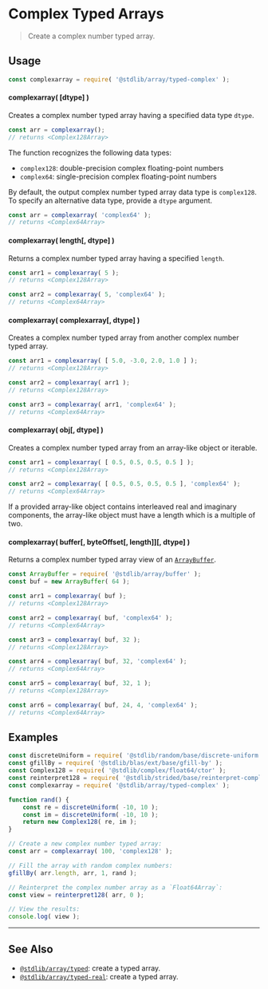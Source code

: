 <!--

@license Apache-2.0

Copyright (c) 2022 The Stdlib Authors.

Licensed under the Apache License, Version 2.0 (the "License");
you may not use this file except in compliance with the License.
You may obtain a copy of the License at

   http://www.apache.org/licenses/LICENSE-2.0

Unless required by applicable law or agreed to in writing, software
distributed under the License is distributed on an "AS IS" BASIS,
WITHOUT WARRANTIES OR CONDITIONS OF ANY KIND, either express or implied.
See the License for the specific language governing permissions and
limitations under the License.

-->

# Complex Typed Arrays

> Create a complex number typed array.

<!-- Section to include introductory text. Make sure to keep an empty line after the intro `section` element and another before the `/section` close. -->

<section class="intro">

</section>

<!-- /.intro -->

<!-- Package usage documentation. -->

<section class="usage">

## Usage

```javascript
const complexarray = require( '@stdlib/array/typed-complex' );
```

#### complexarray( \[dtype] )

Creates a complex number typed array having a specified data type `dtype`.

```javascript
const arr = complexarray();
// returns <Complex128Array>
```

The function recognizes the following data types:

-   `complex128`: double-precision complex floating-point numbers
-   `complex64`: single-precision complex floating-point numbers

By default, the output complex number typed array data type is `complex128`. To specify an alternative data type, provide a `dtype` argument.

```javascript
const arr = complexarray( 'complex64' );
// returns <Complex64Array>
```

#### complexarray( length\[, dtype] )

Returns a complex number typed array having a specified `length`.

```javascript
const arr1 = complexarray( 5 );
// returns <Complex128Array>

const arr2 = complexarray( 5, 'complex64' );
// returns <Complex64Array>
```

#### complexarray( complexarray\[, dtype] )

Creates a complex number typed array from another complex number typed array.

```javascript
const arr1 = complexarray( [ 5.0, -3.0, 2.0, 1.0 ] );
// returns <Complex128Array>

const arr2 = complexarray( arr1 );
// returns <Complex128Array>

const arr3 = complexarray( arr1, 'complex64' );
// returns <Complex64Array>
```

#### complexarray( obj\[, dtype] )

Creates a complex number typed array from an array-like object or iterable.

```javascript
const arr1 = complexarray( [ 0.5, 0.5, 0.5, 0.5 ] );
// returns <Complex128Array>

const arr2 = complexarray( [ 0.5, 0.5, 0.5, 0.5 ], 'complex64' );
// returns <Complex64Array>
```

If a provided array-like object contains interleaved real and imaginary components, the array-like object must have a length which is a multiple of two.

#### complexarray( buffer\[, byteOffset\[, length]]\[, dtype] )

Returns a complex number typed array view of an [`ArrayBuffer`][mdn-arraybuffer].

```javascript
const ArrayBuffer = require( '@stdlib/array/buffer' );
const buf = new ArrayBuffer( 64 );

const arr1 = complexarray( buf );
// returns <Complex128Array>

const arr2 = complexarray( buf, 'complex64' );
// returns <Complex64Array>

const arr3 = complexarray( buf, 32 );
// returns <Complex128Array>

const arr4 = complexarray( buf, 32, 'complex64' );
// returns <Complex64Array>

const arr5 = complexarray( buf, 32, 1 );
// returns <Complex128Array>

const arr6 = complexarray( buf, 24, 4, 'complex64' );
// returns <Complex64Array>
```

</section>

<!-- /.usage -->

<!-- Package usage notes. Make sure to keep an empty line after the `section` element and another before the `/section` close. -->

<section class="notes">

</section>

<!-- /.notes -->

<!-- Package usage examples. -->

<section class="examples">

## Examples

<!-- eslint no-undef: "error" -->

```javascript
const discreteUniform = require( '@stdlib/random/base/discrete-uniform' );
const gfillBy = require( '@stdlib/blas/ext/base/gfill-by' );
const Complex128 = require( '@stdlib/complex/float64/ctor' );
const reinterpret128 = require( '@stdlib/strided/base/reinterpret-complex128' );
const complexarray = require( '@stdlib/array/typed-complex' );

function rand() {
    const re = discreteUniform( -10, 10 );
    const im = discreteUniform( -10, 10 );
    return new Complex128( re, im );
}

// Create a new complex number typed array:
const arr = complexarray( 100, 'complex128' );

// Fill the array with random complex numbers:
gfillBy( arr.length, arr, 1, rand );

// Reinterpret the complex number array as a `Float64Array`:
const view = reinterpret128( arr, 0 );

// View the results:
console.log( view );
```

</section>

<!-- /.examples -->

<!-- Section to include cited references. If references are included, add a horizontal rule *before* the section. Make sure to keep an empty line after the `section` element and another before the `/section` close. -->

<section class="references">

</section>

<!-- /.references -->

<!-- Section for related `stdlib` packages. Do not manually edit this section, as it is automatically populated. -->

<section class="related">

* * *

## See Also

-   <span class="package-name">[`@stdlib/array/typed`][@stdlib/array/typed]</span><span class="delimiter">: </span><span class="description">create a typed array.</span>
-   <span class="package-name">[`@stdlib/array/typed-real`][@stdlib/array/typed-real]</span><span class="delimiter">: </span><span class="description">create a typed array.</span>

</section>

<!-- /.related -->

<!-- Section for all links. Make sure to keep an empty line after the `section` element and another before the `/section` close. -->

<section class="links">

[mdn-arraybuffer]: https://developer.mozilla.org/en-US/docs/Web/JavaScript/Reference/Global_Objects/ArrayBuffer

<!-- <related-links> -->

[@stdlib/array/typed]: https://github.com/stdlib-js/stdlib/tree/develop/lib/node_modules/%40stdlib/array/typed

[@stdlib/array/typed-real]: https://github.com/stdlib-js/stdlib/tree/develop/lib/node_modules/%40stdlib/array/typed-real

<!-- </related-links> -->

</section>

<!-- /.links -->

